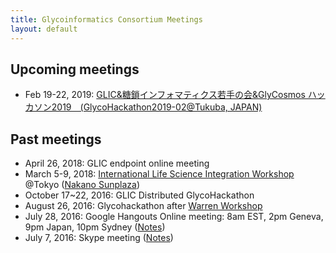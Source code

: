 ```yaml
---
title: Glycoinformatics Consortium Meetings
layout: default
---
```

## Upcoming meetings
 * Feb 19-22, 2019: <a href="http://glic.glycoinfo.org/meetings/GlycoHackathon2019-02.md"/>GLIC&糖鎖インフォマティクス若手の会&GlyCosmos ハッカソン2019　(GlycoHackathon2019-02@Tukuba, JAPAN)</a>

## Past meetings
 * April 26, 2018: GLIC endpoint online meeting
 * March 5-9, 2018: <a href="http://glic.glycoinfo.org/meetings/LSworkshop2018/">International Life Science Integration Workshop</a> @Tokyo (<a href="https://www.sunplaza.jp/en/">Nakano Sunplaza</a>)
 * October 17~22, 2016: GLIC Distributed GlycoHackathon
  * August 26, 2016: Glycohackathon after <a href="http://warrenworkshop2016.glycoinfo.org">Warren Workshop</a>
  * July 28, 2016: Google Hangouts Online meeting: 8am EST, 2pm Geneva, 9pm Japan, 10pm Sydney (<a href="https://goo.gl/Ur22GK">Notes</a>)
  * July 7, 2016: Skype meeting (<a href="https://goo.gl/vB6o0q">Notes</a>)
